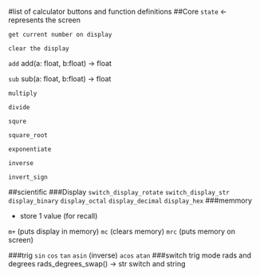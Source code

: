 #list of calculator buttons and function definitions
##Core
`state` <- represents the screen

`get current number on display`

`clear the display`

`add`
add(a: float, b:float) -> float

`sub`
sub(a: float, b:float) -> float

`multiply`

`divide`

`squre`

`square_root`

`exponentiate`

`inverse` 

`invert_sign`

##scientific
###Display
`switch_display_rotate`
`switch_display_str`
`display_binary`
`display_octal`
`display_decimal`
`display_hex`
###memmory
* store 1 value (for recall)

`m+` (puts display in memory)
`mc` (clears memory)
`mrc` (puts memory on screen)

###trig
`sin`
`cos`
`tan`
`asin` (inverse)
`acos`
`atan`
###switch trig mode
rads and degrees
rads_degrees_swap() -> str
switch and string